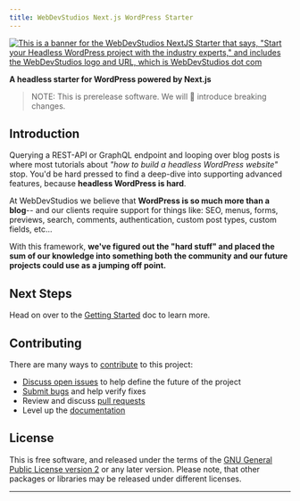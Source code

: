 ```yaml
---
title: WebDevStudios Next.js WordPress Starter
---
```


[![This is a banner for the WebDevStudios NextJS Starter that says, "Start your Headless WordPress project with the industry experts," and includes the WebDevStudios logo and URL, which is WebDevStudios dot com](https://nextjs.wpengine.com/wp-content/uploads/2021/06/WDS-GitHub-Banner.png)](https://webdevstudios.com/solutions/wordpress-headless-cms/)

**A headless starter for WordPress powered by Next.js**

> NOTE: This is prerelease software. We will 💯 introduce breaking changes.

## Introduction

Querying a REST-API or GraphQL endpoint and looping over blog posts is where most tutorials about _"how to build a headless WordPress website"_ stop. You'd be hard pressed to find a deep-dive into supporting advanced features, because **headless WordPress is hard**.

At WebDevStudios we believe that **WordPress is so much more than a blog**-- and our clients require support for things like: SEO, menus, forms, previews, search, comments, authentication, custom post types, custom fields, etc...

With this framework, **we've figured out the "hard stuff" and placed the sum of our knowledge into something both the community and our future projects could use as a jumping off point.**

## Next Steps

Head on over to the [Getting Started](/docs/index) doc to learn more.

## Contributing

There are many ways to [contribute](https://github.com/WebDevStudios/nextjs-wordpress-starter/blob/canary/CONTRIBUTING.md) to this project:

- [Discuss open issues](https://github.com/WebDevStudios/nextjs-wordpress-starter/blob/canary/issues) to help define the future of the project
- [Submit bugs](https://github.com/WebDevStudios/nextjs-wordpress-starter/blob/canary/issues) and help verify fixes
- Review and discuss [pull requests](https://github.com/WebDevStudios/nextjs-wordpress-starter/blob/canary/pulls)
- Level up the [documentation](https://webdevstudios.github.io/nextjs-wordpress-starter/docs/other/docusaurus)

## License

This is free software, and released under the terms of the [GNU General Public License version 2](https://github.com/WebDevStudios/nextjs-wordpress-starter/blob/canary/LICENSE.md) or any later version. Please note, that other packages or libraries may be released under different licenses.

---

